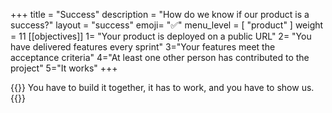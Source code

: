 +++
title = "Success"
description = "How do we know if our product is a success?"
layout = "success"
emoji= "✅"
menu_level = [ "product" ]
weight = 11
[[objectives]]
1= "Your product is deployed on a public URL"
2= "You have delivered features every sprint"
3="Your features meet the acceptance criteria"
4="At least one other person has contributed to the project"
5="It works"
+++

{{<note type="tip" title="In short">}}
You have to build it together, it has to work, and you have to show us.
{{</note>}}

